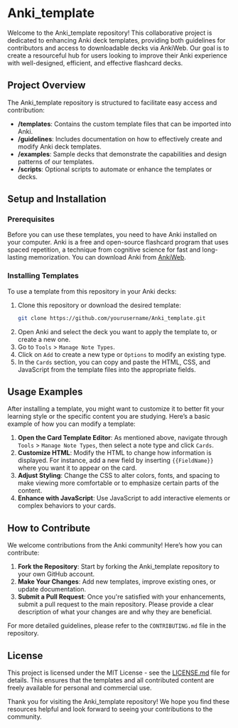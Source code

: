 # Anki_template

Welcome to the Anki_template repository! This collaborative project is dedicated to enhancing Anki deck templates, providing both guidelines for contributors and access to downloadable decks via AnkiWeb. Our goal is to create a resourceful hub for users looking to improve their Anki experience with well-designed, efficient, and effective flashcard decks.

## Project Overview

The Anki_template repository is structured to facilitate easy access and contribution:

- **/templates**: Contains the custom template files that can be imported into Anki.
- **/guidelines**: Includes documentation on how to effectively create and modify Anki deck templates.
- **/examples**: Sample decks that demonstrate the capabilities and design patterns of our templates.
- **/scripts**: Optional scripts to automate or enhance the templates or decks.

## Setup and Installation

### Prerequisites

Before you can use these templates, you need to have Anki installed on your computer. Anki is a free and open-source flashcard program that uses spaced repetition, a technique from cognitive science for fast and long-lasting memorization. You can download Anki from [AnkiWeb](https://apps.ankiweb.net/).

### Installing Templates

To use a template from this repository in your Anki decks:

1. Clone this repository or download the desired template:
   ```bash
   git clone https://github.com/yourusername/Anki_template.git
   ```
2. Open Anki and select the deck you want to apply the template to, or create a new one.
3. Go to `Tools` > `Manage Note Types`.
4. Click on `Add` to create a new type or `Options` to modify an existing type.
5. In the `Cards` section, you can copy and paste the HTML, CSS, and JavaScript from the template files into the appropriate fields.

## Usage Examples

After installing a template, you might want to customize it to better fit your learning style or the specific content you are studying. Here’s a basic example of how you can modify a template:

1. **Open the Card Template Editor**: As mentioned above, navigate through `Tools` > `Manage Note Types`, then select a note type and click `Cards`.
2. **Customize HTML**: Modify the HTML to change how information is displayed. For instance, add a new field by inserting `{{FieldName}}` where you want it to appear on the card.
3. **Adjust Styling**: Change the CSS to alter colors, fonts, and spacing to make viewing more comfortable or to emphasize certain parts of the content.
4. **Enhance with JavaScript**: Use JavaScript to add interactive elements or complex behaviors to your cards.

## How to Contribute

We welcome contributions from the Anki community! Here’s how you can contribute:

1. **Fork the Repository**: Start by forking the Anki_template repository to your own GitHub account.
2. **Make Your Changes**: Add new templates, improve existing ones, or update documentation.
3. **Submit a Pull Request**: Once you're satisfied with your enhancements, submit a pull request to the main repository. Please provide a clear description of what your changes are and why they are beneficial.

For more detailed guidelines, please refer to the `CONTRIBUTING.md` file in the repository.

## License

This project is licensed under the MIT License - see the [LICENSE.md](LICENSE.md) file for details. This ensures that the templates and all contributed content are freely available for personal and commercial use.

Thank you for visiting the Anki_template repository! We hope you find these resources helpful and look forward to seeing your contributions to the community.
